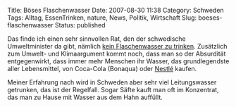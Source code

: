 Title: Böses Flaschenwasser
Date: 2007-08-30 11:38
Category: Schweden
Tags: Alltag, EssenTrinken, nature, News, Politik, Wirtschaft
Slug: boeses-flaschenwasser
Status: published

Das finde ich einen sehr sinnvollen Rat, den der schwedische
Umweltminister da gibt, nämlich [kein Flaschenwasser zu
trinken](http://www.sr.se/cgi-bin/international/nyhetssidor/artikel.asp?nyheter=1&programid=2108&Artikel=1565211).
Zusätzlich zum Umwelt- und Klimaargument kommt noch, dass man so der
Absurdität entgegenwirkt, dass immer mehr Menschen ihr Wasser, das
grundlegendste aller Lebensmittel, von Coca-Cola (Bonaqua) oder
[Nestlé](http://de.wikipedia.org/wiki/Nestl%C3%A9#Produkte_und_Marken)
kaufen.

Meiner Erfahrung nach wird in Schweden aber sehr viel Leitungswasser
getrunken, das ist der Regelfall. Sogar Säfte kauft man oft im
Konzentrat, das man zu Hause mit Wasser aus dem Hahn auffüllt.

